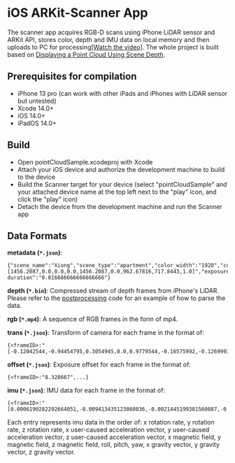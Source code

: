 # iOS ARKit-Scanner App
The scanner app acquires RGB-D scans using iPhone LiDAR sensor and ARKit API, stores color, depth and IMU data on local memory and then uploads to PC for processing[[Watch the video]](https://www.youtube.com/shorts/ZB822Hd0jjs). The whole project is built based on [Displaying a Point Cloud Using Scene Depth](https://developer.apple.com/documentation/arkit/environmental_analysis/displaying_a_point_cloud_using_scene_depth).

## Prerequisites for compilation
- iPhone 13 pro (can work with other iPads and iPhones with LiDAR sensor but untested)
- Xcode 14.0+
- iOS 14.0+
- iPadOS 14.0+

## Build
- Open pointCloudSample.xcodeproj with Xcode
- Attach your iOS device and authorize the development machine to build to the device
- Build the Scanner target for your device (select "pointCloudSample" and your attached device name at the top left next to the "play" icon, and click the "play" icon)
- Detach the device from the development machine and run the Scanner app

## Data Formats

**metadata (`*.json`)**:
```
{"scene_name":"Xiong","scene_type":"apartment","color_width":"1920","color_height":"1440","depth_width":"256","depth_height":"192","intrinsic":"[1456.2087,0.0,0.0,0.0,1456.2087,0.0,962.67816,717.8443,1.0]","exposure duration":"0.016666666666666666"}
```

**depth (`*.bin`)**:
Compressed stream of depth frames from iPhone's LiDAR.  Please refer to the [postprocessing](postprocessing.ipynb) code for an example of how to parse the data.

**rgb (`*.mp4`)**:
A sequence of RGB frames in the form of mp4.

**trans (`*.json`)**:
Transform of camera for each frame in the format of: 
```
{<frameID>:"[-0.12042544,-0.94454795,0.3054945,0.0,0.9779544,-0.16575992,-0.12699933,0.0,0.17059568,0.2834657,0.9436865,0.0,0.002562333,0.024424758,0.025746325,1.0]",...}
```

**offset (`*.json`)**:
Exposure offset for each frame in the format of: 
```
{<frameID>:"8.328667",...}
```

**imu (`*.json`)**:
IMU data for each frame in the format of:
```
{<frameID>:"[0.0006190282292664051,-0.009413435123860836,-0.0021445199381560087,-0.006018027663230896,-0.008715152740478516,-0.0023995935916900635,0.0,0.0,0.0,0.5224416595374864,1.2367715496437015,-0.2551249550778954,0.16359558701515198,-0.9447304606437683,-0.2841145992279053]",...}
```
Each entry represents imu data in the order of: x rotation rate, y rotation rate, z rotation rate, x user-caused acceleration vector, y user-caused acceleration vector, z user-caused acceleration vector, x magnetic field, y magnetic field, z magnetic field, roll, pitch, yaw, x gravity vector, y gravity vector, z gravity vector.
